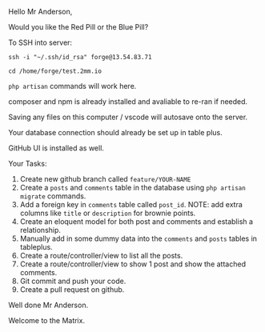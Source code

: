 Hello Mr Anderson,

Would you like the Red Pill or the Blue Pill?

To SSH into server:

`ssh -i "~/.ssh/id_rsa" forge@13.54.83.71`

`cd /home/forge/test.2mm.io`

`php artisan` commands will work here.

composer and npm is already installed and avaliable to re-ran if needed.

Saving any files on this computer / vscode will autosave onto the server.

Your database connection should already be set up in table plus.

GitHub UI is installed as well.

Your Tasks:
1. Create new github branch called `feature/YOUR-NAME`
2. Create a `posts` and `comments` table in the database using `php artisan migrate` commands.
3. Add a foreign key in `comments` table called `post_id`. NOTE: add extra columns like `title` or `description` for brownie points. 
4. Create an eloquent model for both post and comments and establish a relationship.
5. Manually add in some dummy data into the `comments` and `posts` tables in tableplus.
6. Create a route/controller/view to list all the posts.
7. Create a route/controller/view to show 1 post and show the attached comments.
8. Git commit and push your code.
9. Create a pull request on github.

Well done Mr Anderson. 

Welcome to the Matrix.